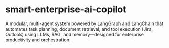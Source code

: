 # smart-enterprise-ai-copilot
A modular, multi-agent system powered by LangGraph and LangChain that automates task planning, document retrieval, and tool execution (Jira, Outlook) using LLMs, RAG, and memory—designed for enterprise productivity and orchestration.
